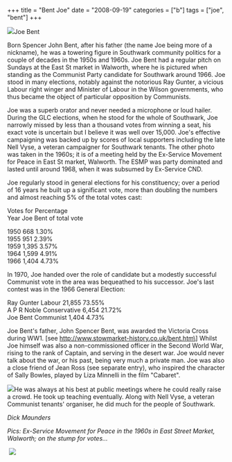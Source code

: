 +++
title = "Bent Joe"
date = "2008-09-19"
categories = ["b"]
tags = ["joe", "bent"]
+++

![](https://grahamstevenson.me.uk/wp-content/uploads/2008/09/Bent-Joe-RESIZED.jpg)Joe Bent

Born Spencer John Bent, after his father (the name Joe being more of a nickname), he was a towering figure in Southwark community politics for a couple of decades in the 1950s and 1960s. Joe Bent had a regular pitch on Sundays at the East St market in Walworth, where he is pictured when standing as the Communist Party candidate for Southwark around 1966. Joe stood in many elections, notably against the notorious Ray Gunter, a vicious Labour right winger and Minister of Labour in the Wilson governments, who thus became the object of particular opposition by Communists.

Joe was a superb orator and never needed a microphone or loud hailer. During the GLC elections, when he stood for the whole of Southwark, Joe narrowly missed by less than a thousand votes from winning a seat, his exact vote is uncertain but I believe it was well over 15,000. Joe's effective campaigning was backed up by scores of local supporters including the late Nell Vyse, a veteran campaigner for Southwark tenants. The other photo was taken in the 1960s; it is of a meeting held by the Ex-Service Movement for Peace in East St market, Walworth. The ESMP was party dominated and lasted until around 1968, when it was subsumed by Ex-Service CND.  
  
Joe regularly stood in general elections for his constituency; over a period of 16 years he built up a significant vote, more than doubling the numbers and almost reaching 5% of the total votes cast:

Votes for Percentage  
Year Joe Bent of total vote

1950 668 1.30%  
1955 951 2.39%  
1959 1,395 3.57%  
1964 1,599 4.91%  
1966 1,404 4.73%

In 1970, Joe handed over the role of candidate but a modestly successful Communist vote in the area was bequeathed to his successor. Joe's last contest was in the 1966 General Election:

Ray Gunter Labour 21,855 73.55%  
A P R Noble Conservative 6,454 21.72%  
Joe Bent Communist 1,404 4.73%

Joe Bent's father, John Spencer Bent, was awarded the Victoria Cross during WW1. \[see http://www.stowmarket-history.co.uk/bent.htm\] Whilst Joe himself was also a non-commissioned officer in the Second World War, rising to the rank of Captain, and serving in the desert war. Joe would never talk about the war, or his past, being very much a private man. Joe was also a close friend of Jean Ross (see separate entry), who inspired the character of Sally Bowles, played by Liza Minnelli in the film "Cabaret".

![](https://grahamstevenson.me.uk/wp-content/uploads/2008/09/Bent-Joe-RESIZED-Ex-Service-Movement-for-Peace-1960s-east-st-mkt-walworth.jpg)He was always at his best at public meetings where he could really raise a crowd. He took up teaching eventually. Along with Nell Vyse, a veteran Communist tenants' organiser, he did much for the people of Southwark.

_Dick Maunders_

_Pics: Ex-Service Movement for Peace in the 1960s in East Street Market, Walworth; on the stump for votes..._

 ![](https://grahamstevenson.me.uk/wp-content/uploads/2008/09/Bent-Joe-RESIZED-in-East-Lane-Market-Walworth-1960s.jpg)
